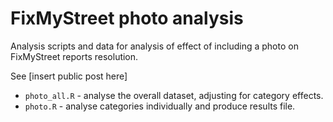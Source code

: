 # FixMyStreet photo analysis

Analysis scripts and data for analysis of effect of including a photo on FixMyStreet reports resolution. 

See [insert public post here]

* `photo_all.R` - analyse the overall dataset, adjusting for category effects. 
* `photo.R` - analyse categories individually and produce results file.
